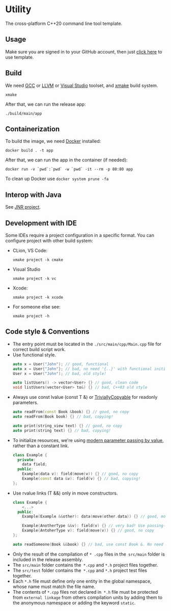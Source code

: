 # Utility

The cross-platform C++20 command line tool template.

## Usage

Make sure you are signed in to your GitHub account, then just
[click here](https://github.com/demidko/utility/generate) to use template.

## Build

We need [GCC](https://gcc.gnu.org) or [LLVM](https://llvm.org) or [Visual Studio](https://visualstudio.microsoft.com/)
toolset, and [xmake](https://xmake.io) build system.

```shell
xmake
```

After that, we can run the release app:

```shell
./build/main/app
```

## Containerization

To build the image, we need [Docker](https://www.docker.com/) installed:

```shell
docker build . -t app
```

After that, we can run the app in the container (if needed):

```shell
docker run -v `pwd`:`pwd` -w `pwd` -it --rm -p 80:80 app 
```

To clean up Docker use `docker system prune -fa`

## Interop with Java

See [JNR project](https://github.com/jnr/jnr-ffi).

## Development with IDE

Some IDEs require a project configuration in a specific format. You can configure project with other build system:

* CLion, VS Code:
  ```shell
  xmake project -k cmake
  ```
* Visual Studio
  ```shell
  xmake project -k vc
  ```
* Xcode:
  ```shell
  xmake project -k xcode
  ```

* For someone else see:
  ```shell
  xmake project -h
  ```

## Code style & Conventions

* The entry point must be located in the `./src/main/cpp/Main.cpp` file for correct build script work.
* Use functional style.
  ```c++
  auto x = User("John"); // good, functional
  auto x = User{"John"}; // bad, no need '{..}' with functional initialization.
  User x = User("John"); // bad, old style!

  auto listUsers() -> vector<User> {} // good, clean code
  void listUsers(vector<User> to&) {} // bad, C++03 old style
  ```
* Always use const lvalue (const T &)
  or [TriviallyCopyable](https://en.cppreference.com/w/cpp/named_req/TriviallyCopyable) for readonly parameters.
  ```c++
  auto readFrom(const Book &book) {} // good, no copy
  auto readFrom(Book book) {} // bad, copying!
  
  auto print(string_view text) {} // good, no copy
  auto print(string text) {} // bad, copying!
  ```
* To initialize resources, we're using [modern parameter passing by value](https://habr.com/ru/post/460955/), rather
  than a constant link.
  ```c++
  class Example { 
    private: 
      data field;
    public: 
      Example(data v): field(move(v)) {} // good, no copy
      Example(const data &v): field(v) {} // bad, copying!
  };
  ```
* Use rvalue links (T &&) only in move constructors.
  ```c++
  class Example {
      <...>
    public: 
      Example(Example &&other): data(move(other.data)) {} // good, move resources.
  
      Example(AnotherType &&v): field(v) {} // very bad! Use passing-by-value-then-move instead.
      Example(AntoherType v): field(move(v)) {} // good, no copy
  };
  
  auto readSomeone(Book &&book) {} // bad, use const Book &. No need moving there!
  ```
* Only the result of the compilation of `* .cpp` files in the` src/main` folder is included in the release assembly.
* The `src/main` folder contains the` *.cpp` and `*.h` project files together.
* The `src/test` folder contains the` *.cpp` and `*.h` project test files together.
* Each `*.h` file must define only one entity in the global namespace, whose name must match the file name.
* The contents of `*.cpp` files not declared in` *.h` file must be protected from `external linkage` from others
  compilation units by adding them to the anonymous namespace or adding the keyword `static`.
